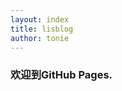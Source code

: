 ```yaml
---
layout: index
title: lisblog
author: tonie
---
```

<h3>欢迎到GitHub Pages.</h3>
<!---
<table>
	<tr><td>asd</td></tr>
	<tr><td>qwe</td></tr>
</table>

	<pre>
		<code>
			$ cd your_repo_root/repo_name
			$ git fetch origin
			$ git checkout gh-pages
		</code>
	</pre>

someasdiw
<img src="images/sprite_download.png" style="height:100px;width:100px" />--->

<h3>最近的一些文章</h3>
<table>
{% for post in site.posts limit: 6 %}
<tr>
	<td>
		<a href="{{ site.baseurl }}{{ post.url }}">{{ post.title }}</a>
	</td>
	<td>
		<label>{{ post.date | date_to_string }}</label>
	</td>
</tr>

{% endfor %}
</table>
<br/>
{% for post in site.posts limit: 2 %}

> {{ post.content }}
<br/>

{% endfor %}

